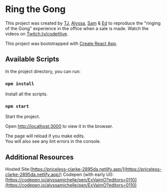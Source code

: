 # Ring the Gong
This project was created by [TJ](https://twitter.com/tjvantoll), [Alyssa](https://twitter.com/AlyssaNicoll), [Sam](https://twitter.com/samidip) & [Ed](https://twitter.com/EdCharbeneau) to reproduce the "ringing of the Gong" experience in the office when a sale is made. Watch the videos on [Twitch.tv/codeitlive](https://www.twitch.tv/codeitlive).

This project was bootstrapped with [Create React App](https://github.com/facebook/create-react-app).

## Available Scripts

In the project directory, you can run:

### `npm install`
Install all the scripts.

### `npm start`
Start the project.

Open [http://localhost:3000](http://localhost:3000) to view it in the browser.

The page will reload if you make edits.<br />
You will also see any lint errors in the console.


## Additional Resources

Hosted Site:[https://priceless-clarke-2895da.netlify.app/](https://priceless-clarke-2895da.netlify.app/)
Codepen (with early UI): [https://codepen.io/alyssamichelle/pen/ExVajmO?editors=0110](https://codepen.io/alyssamichelle/pen/ExVajmO?editors=0110)